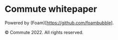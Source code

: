 # Commute whitepaper

Powered by (Foam)[https://github.com/foambubble].

© Commute 2022. All rights reserved.
